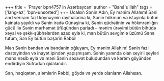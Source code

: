 +++
title = 'Prayer bpn4757 in Azərbaycan'
author = "Bahá'u'lláh"
tags = ['lang-az', 'bpn-unsorted']
+++
Ucalsın Sənin Adın, Ey mənim Allahım! Səni and verirəm fəzl köynəyinin rayihələrinə ki, Sənin hökmün və istəyinlə bütün kainata yayıldı və Sənin iradə Günəşinə ki, Sənin qüdrətinin və hökmranlığın gücü ilə Sənin mərhəmət üfüqündən parladı – mənim ürəyimi bütün bihüdə xəyal və şəkk-şübhələrdən azad eylə ki, mən bütün sevgimlə üzümü Sənə tutum, Sən Ey bütün bəşərin Rəbbi!

Mən Sənin bəndən və bəndənin oğluyam, Ey mənim Allahım! Sənin fəzl dəstəyindən və inayət ipindən yapışmışam. Sənin yanında olan xeyirli şeyləri mənə nəsib eylə və məni Sənin səxavət buludundan və kərəm göyündən endirdiyin Süfrədən qidalandır.

Sən, həqiqətən, aləmlərin Rəbbi, göydə və yerdə olanların Allahısan.
